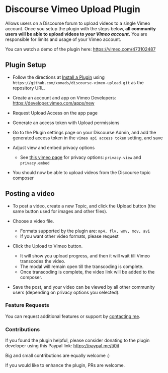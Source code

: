 # Discourse Vimeo Upload Plugin

Allows users on a Discourse forum to upload videos to a single Vimeo account.
Once you setup the plugin with the steps below, <b>all community users will be able to upload videos to *your Vimeo account*.</b>
You are responsible for limits and usage of your Vimeo account. 

You can watch a demo of the plugin here:
https://vimeo.com/473102487

## Plugin Setup

- Follow the directions at [Install a Plugin](https://meta.discourse.org/t/install-a-plugin/19157) using `https://github.com/xomads/discourse-vimeo-upload.git` as the repository URL.

- Create an account and app on Vimeo Developers:
https://developer.vimeo.com/apps/new

- Request Upload Access on the app page

- Generate an access token with Upload permissions

- Go to the Plugin settings page on your Discourse Admin, and add the generated access token in the `vimeo api access token` setting, and save

- Adjust view and embed privacy options 

  - See [this vimeo page](https://developer.vimeo.com/api/reference/videos#edit_video) for privacy options: `privacy.view` and `privacy.embed`

- You should now be able to upload videos from the Discourse topic composer

## Posting a video

- To post a video, create a new Topic, and click the Upload button (the same button used for images and other files).

- Choose a video file.
  - Formats supported by the plugin are: `mp4, flv, wmv, mov, avi`
  - If you want other video formats, please request
  
- Click the Upload to Vimeo button. 
  - It will show you upload progress, and then it will wait till Vimeo transcodes the video.
  - The modal will remain open till the transcoding is complete.
  - Once transcoding is complete, the video link will be added to the composer.
  
- Save the post, and your video can be viewed by all other community users 
  (depending on privacy options you selected).
  
### Feature Requests

You can request additional features or support by [contacting me](https://meta.discourse.org/u/ti0/summary).  

### Contributions

If you found the plugin helpful, please consider donating to the plugin developer using this Paypal link:
https://paypal.me/ti0it

Big and small contributions are equally welcome :) 

If you would like to enhance the plugin, PRs are welcome.
